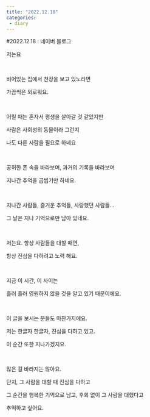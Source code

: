 ```yaml
---
title: "2022.12.18"
categories:
 - diary
---
```

#2022.12.18 : 네이버 블로그








저는요

​

비어있는 집에서 천장을 보고 있노라면

가끔씩은 외로워요.

​

어릴 때는 혼자서 평생을 살아갈 것 같았지만

사람은 사회성의 동물이라 그런지

나도 다른 사람을 필요로 하네요

​

공허한 폰 속을 바라보며, 과거의 기록을 바라보며

지나간 추억을 곱씹기만 하네요.

​

지나간 사람들, 즐거운 추억들, 사랑했던 사람들...

그 날은 지나 기억으로만 남아 있네요.

​

저는요. 항상 사람들을 대할 때면, 

항상 진심을 다하려고 노력 해요.

​

지금 이 시간, 이 사이는

흘러 흘러 영원하지 않을 것을 알고 있기 때문이에요.

​

이 글을 보시는 분들도 마찬가지에요.

저는 한글자 한글자, 진심을 다하고 있고.

이 순간 또한 지나가겠지요.

​

많은 걸 바라지는 않아요.

단지, 그 사람을 대할 때 진심을 다하고

그 순간을 행복한 기억으로 남고, 후회 없이 그 사람을 대했다고 

추억하고 싶어요.





 

